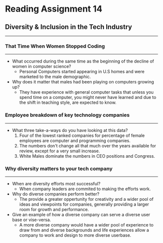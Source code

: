 # Reading Assignment 14

## Diversity & Inclusion in the Tech Industry

---

### That Time When Women Stopped Coding

---

- What occurred during the same time as the beginning of the decline of women in computer science?
  - Personal Computers started appearing in U.S homes and were marketed to the male demographic.
- Why does it matter that males had been playing on computers growing up?
  - They have experience with general computer tasks that unless you spend time on a computer, you might never have learned and due to the shift in teaching style, are expected to know.

### Employee breakdown of key technology companies

---

- What three take-a-ways do you have looking at this data?
  1. Four of the lowest ranked companies for percentage of female employees are computer and programming companies.
  2. The numbers don't change all that much over the years available for review, except for a very small increase.
  3. White Males dominate the numbers in CEO positions and Congress.

### Why diversity matters to your tech company

---

- When are diversity efforts most successful?
  - When company leaders are commited to making the efforts work.
- Why do diverse companies perform better?
  - The provide a greater oppertunity for creativity and a wider pool of ideas and viewpoints for companies, generally providing a larger room for growth and performance.
- Give an example of how a diverse company can serve a diverse user base or vise-versa.
  - A more diverse company would have a wider pool of experience to draw from and diverse backgrounds and life experiences allow a company to work and design to more diverse userbase.
